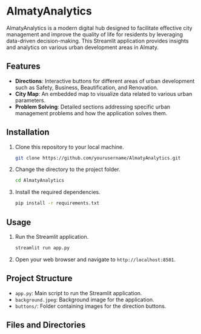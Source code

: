 # AlmatyAnalytics

AlmatyAnalytics is a modern digital hub designed to facilitate effective city management and improve the quality of life for residents by leveraging data-driven decision-making. This Streamlit application provides insights and analytics on various urban development areas in Almaty.

## Features

- **Directions**: Interactive buttons for different areas of urban development such as Safety, Business, Beautification, and Renovation.
- **City Map**: An embedded map to visualize data related to various urban parameters.
- **Problem Solving**: Detailed sections addressing specific urban management problems and how the application solves them.

## Installation

1. Clone this repository to your local machine.
    ```bash
    git clone https://github.com/yourusername/AlmatyAnalytics.git
    ```
2. Change the directory to the project folder.
    ```bash
    cd AlmatyAnalytics
    ```
3. Install the required dependencies.
    ```bash
    pip install -r requirements.txt
    ```

## Usage

1. Run the Streamlit application.
    ```bash
    streamlit run app.py
    ```
2. Open your web browser and navigate to `http://localhost:8501`.

## Project Structure

- `app.py`: Main script to run the Streamlit application.
- `background.jpeg`: Background image for the application.
- `buttons/`: Folder containing images for the direction buttons.

## Files and Directories

